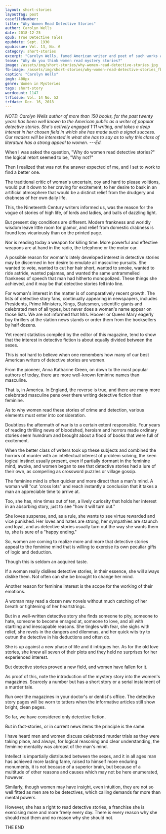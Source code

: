 ```yaml
---
layout: short-stories
layoutTag: post
casefileNumber: 
title: "Why Women Read Detective Stories"
author: Carolyn Wells
date: 2018-12-25 
opub: True Detective Tales 
opubdate: Sept. 1930
opubissue: Vol. 13, No. 6
category: short-stories
excerpt: "Carolyn Wells, famed American writer and poet of such works as THE CLUE (1909) and THE IMPORTANCE OF BEING MURDERED speaks on why women have, as of the 1930s, developed an increased interest in reading detective stories.<br><br>She is also author of several essays on various aspects of the mystery, including <a href=\"https://www.talesofmurder.com/murderwiki/history-and-riddle-stories/\">History of the Mystery &amp; Riddle Stories</a>."
tease: "Why do you think women read mystery stories?"
image: /assets/img/short-stories/why-women-read-detective-stories.jpg
fb-image: /assets/img/short-stories/why-women-read-detective-stories_fb.jpg
caption: "Carolyn Wells"
imgh: 400px
genre: Women in Mysteries 
tags: short-story
wordcount: 1147 
trfissue: Vol. 14 No. 52
trfdate: Dec. 16, 2018
---
```


*NOTE: Carolyn Wells author of more than 150 books, for the past twenty years has been well known to the American public as a writer of popular detective stories. She's actively engaged 1'11 writing, and takes a deep interest in her chosen field in which she has made such a signal success. Our readers will be interested in what she has to say as to why this class of literature has a strong appeal to women. ---Ed.*

When I was asked the question, "Why do women read detective stories?" the logical retort seemed to be, "Why not?"

Then I realized that was not the answer expected of me, and I set to work to find a better one.

The traditional critic of woman's uncertain, coy and hard to please volitions, would put it down to her craving for excitement, to her desire to bask in an artificial atmosphere that would be a distinct relief from the drudgery and drabness of her own daily life.

This, the Nineteenth Century writers informed us, was the reason for the vogue of stories of high life, of lords and ladies, and balls of dazzling light.

But present day conditions are different. Modern frankness and worldly wisdom leave little room for glamor, and relief from domestic drabness is found less vicariously than on the printed page.

Nor is reading today a weapon for killing time. More powerful and effective weapons are at hand in the radio, the telephone or the motor car.

A possible reason for woman's lately developed interest in detective stories may be discerned in her desire to emulate all masculine pursuits. She wanted to vote, wanted to cut her hair short, wanted to smoke, wanted to ride astride, wanted pajamas, and wanted the same untrammelled frankness of speech that man had hitherto monopolized. These things she achieved, and it may be that detective stories fell into line.

For woman's interest in the matter is of comparatively recent growth. The lists of detective story fans, continually appearing in newspapers, includes Presidents, Prime Ministers, Kings, Statesmen, scientific giants and celebrated men of all types, but never does a woman's name appear on those lists. We are not informed that Mrs. Hoover or Queen Mary eagerly buy thrillers at the station news stands or order them from the booksellers by half dozens.

Yet recent statistics compiled by the editor of this magazine, tend to show that the interest in detective fiction is about equally divided between the sexes.

This is not hard to believe when one remembers how many of our best American writers of detective stories are women.

From the pioneer, Anna Katharine Green, on down to the most popular authors of today, there are more well-known feminine names than masculine.

That is, in America. In England, the reverse is true, and there are many more celebrated masculine pens over there writing detective fiction than feminine.

As to why women read these stories of crime and detection, various elements must enter into consideration.

Doubtless the aftermath of war is to a certain extent responsible. Four years of reading thrilling news of bloodshed, heroism and horrors made ordinary stories seem humdrum and brought about a flood of books that were full of excitement.

When the better class of writers took up these subjects and combined the horrors of murder with an intellectual interest of problem solving, the keen logical instinct usually present, even if partially dormant in the feminine mind, awoke, and women began to see that detective stories had a lure of their own, as compelling as crossword puzzles or village gossip.

The feminine mind is often quicker and more direct than a man's mind. A woman will "cut 'cross lots" and reach instantly a conclusion that it takes a man an appreciable time to arrive at.

Too, she has, nine times out of ten, a lively curiosity that holds her interest in an absorbing story, just to see "how it will turn out."

She loves suspense, and, as a rule, she wants to see virtue rewarded and vice punished. Her loves and hates are strong, her sympathies are staunch and loyal, and as detective stories usually turn out the way she wants them to, she is sure of a "happy ending."

So, women are coming to realize more and more that detective stories appeal to the feminine mind that is willing to exercise its own peculiar gifts of logic and deduction.

Though this is seldom an acquired taste.

If a woman really dislikes detective stories, in their essence, she will always dislike them. Not often can she be brought to change her mind.

Another reason for feminine interest is the scope for the working of their emotions.

A woman may read a dozen new novels without much catching of her breath or tightening of her heartstrings.

But in a well-written detective story she finds someone to pity, someone to hate, someone to become enraged at, someone to love, and all with startling and inescapable reasons. She tingles with fear, she sighs with relief, she revels in the dangers and dilemmas, and her quick wits try to outrun the detective in his deductions and often do.

She is up against a new phase of life and it intrigues her. As for the old love stories, she knew all seven of their plots and they held no surprises for her experienced interest.

But detective stories proved a new field, and women have fallen for it.

As proof of this, note the introduction of the mystery story into the women's magazines. Scarcely a number but has a short story or a serial instalment of a murder tale.

Run over the magazines in your doctor's or dentist's office. The detective story pages will be worn to tatters when the informative articles still show bright, clean pages.

So far, we have considered only detective fiction.

But in fact-stories, or in current news items the principle is the same.

I have heard men and women discuss celebrated murder trials as they were taking place, and always, for logical reasoning and clear understanding, the feminine mentality was abreast of the man's mind.

Intellect is impartially distributed between the sexes, and it in all ages man has achieved more lasting fame, raised to himself more enduring monuments, it is not because of a superior brain, but because of a multitude of other reasons and causes which may not be here enumerated, however.

Similarly, though women may have insight, even intuition, they are not so well fitted as men are to be detectives, which calling demands far more than mental powers.

However, she has a right to read detective stories, a franchise she is exercising more and more freely every day. There is every reason why she should read them and no reason why she should not.

<p id="theend">THE END</p>
